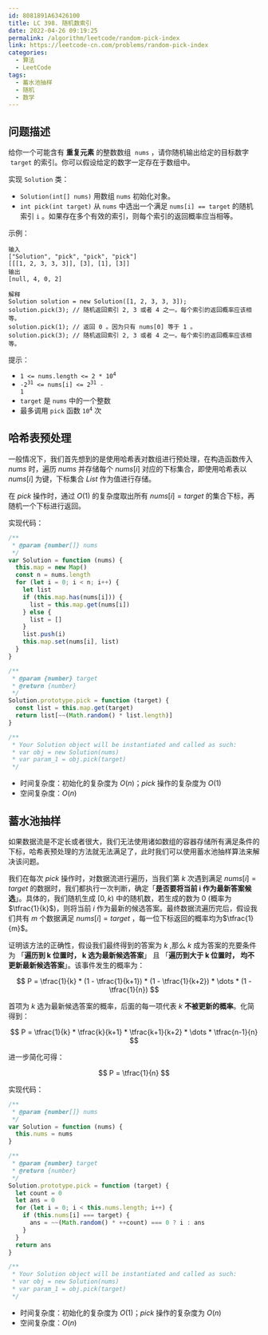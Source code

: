 ```yaml
---
id: 8081891A63426100
title: LC 398. 随机数索引
date: 2022-04-26 09:19:25
permalink: /algorithm/leetcode/random-pick-index
link: https://leetcode-cn.com/problems/random-pick-index
categories:
  - 算法
  - LeetCode
tags:
  - 蓄水池抽样
  - 随机
  - 数学
---
```


<Level :type='2'/>

## 问题描述

给你一个可能含有 **重复元素** 的整数数组  `nums` ，请你随机输出给定的目标数字  `target` 的索引。你可以假设给定的数字一定存在于数组中。

实现 `Solution` 类：

- `Solution(int[] nums)` 用数组 `nums` 初始化对象。
- `int pick(int target)` 从 `nums` 中选出一个满足 `nums[i] == target` 的随机索引 `i` 。如果存在多个有效的索引，则每个索引的返回概率应当相等。

示例：

```text
输入
["Solution", "pick", "pick", "pick"]
[[[1, 2, 3, 3, 3]], [3], [1], [3]]
输出
[null, 4, 0, 2]

解释
Solution solution = new Solution([1, 2, 3, 3, 3]);
solution.pick(3); // 随机返回索引 2, 3 或者 4 之一。每个索引的返回概率应该相等。
solution.pick(1); // 返回 0 。因为只有 nums[0] 等于 1 。
solution.pick(3); // 随机返回索引 2, 3 或者 4 之一。每个索引的返回概率应该相等。
```

提示：

- <code>1 <= nums.length <= 2 \* 10<sup>4</sup></code>
- <code>-2<sup>31</sup> <= nums[i] <= 2<sup>31</sup> - 1</code>
- `target` 是 `nums` 中的一个整数
- 最多调用 `pick` 函数 <code>10<sup>4</sup></code> 次

## 哈希表预处理

一般情况下，我们首先想到的是使用哈希表对数组进行预处理，在构造函数传入 $nums$ 时，遍历 $nums$ 并存储每个 $nums[i]$ 对应的下标集合，即使用哈希表以 $nums[i]$ 为键，下标集合 $List$ 作为值进行存储。

在 $pick$ 操作时，通过 $O(1)$ 的复杂度取出所有 $nums[i] = target$ 的集合下标，再随机一个下标进行返回。

实现代码：

```javascript
/**
 * @param {number[]} nums
 */
var Solution = function (nums) {
  this.map = new Map()
  const n = nums.length
  for (let i = 0; i < n; i++) {
    let list
    if (this.map.has(nums[i])) {
      list = this.map.get(nums[i])
    } else {
      list = []
    }
    list.push(i)
    this.map.set(nums[i], list)
  }
}

/**
 * @param {number} target
 * @return {number}
 */
Solution.prototype.pick = function (target) {
  const list = this.map.get(target)
  return list[~~(Math.random() * list.length)]
}

/**
 * Your Solution object will be instantiated and called as such:
 * var obj = new Solution(nums)
 * var param_1 = obj.pick(target)
 */
```

- 时间复杂度：初始化的复杂度为 $O(n)$；$pick$ 操作的复杂度为 $O(1)$
- 空间复杂度：$O(n)$

## 蓄水池抽样

如果数据流是不定长或者很大，我们无法使用诸如数组的容器存储所有满足条件的下标，哈希表预处理的方法就无法满足了，此时我们可以使用蓄水池抽样算法来解决该问题。

我们在每次 $pick$ 操作时，对数据流进行遍历，当我们第 $k$ 次遇到满足 $nums[i] = target$ 的数据时，我们都执行一次判断，确定「**是否要将当前 i 作为最新答案候选**」。具体的，我们随机生成 $[0, k)$ 中的随机数，若生成的数为 $0$ (概率为$\tfrac{1}{k}$)，则将当前 $i$ 作为最新的候选答案。最终数据流遍历完后，假设我们共有 $m$ 个数据满足 $nums[i] = target$ ，每一位下标返回的概率均为$\tfrac{1}{m}$。

证明该方法的正确性，假设我们最终得到的答案为 $k$ ,那么 $k$ 成为答案的充要条件为 「**遍历到 k 位置时， k 选为最新候选答案**」 且 「**遍历到大于 k 位置时， 均不更新最新候选答案**」。该事件发生的概率为：

$$
P = \tfrac{1}{k} * (1 - \tfrac{1}{k+1}) * (1 - \tfrac{1}{k+2}) * \dots * (1 - \tfrac{1}{n})
$$

首项为 $k$ 选为最新候选答案的概率，后面的每一项代表 $k$ **不被更新的概率**。化简得到：

$$
P = \tfrac{1}{k} * \tfrac{k}{k+1} * \tfrac{k+1}{k+2} * \dots * \tfrac{n-1}{n}
$$

进一步简化可得：

$$
P = \tfrac{1}{n}
$$

实现代码：

```javascript
/**
 * @param {number[]} nums
 */
var Solution = function (nums) {
  this.nums = nums
}

/**
 * @param {number} target
 * @return {number}
 */
Solution.prototype.pick = function (target) {
  let count = 0
  let ans = 0
  for (let i = 0; i < this.nums.length; i++) {
    if (this.nums[i] === target) {
      ans = ~~(Math.random() * ++count) === 0 ? i : ans
    }
  }
  return ans
}

/**
 * Your Solution object will be instantiated and called as such:
 * var obj = new Solution(nums)
 * var param_1 = obj.pick(target)
 */
```

- 时间复杂度：初始化的复杂度为 $O(1)$；$pick$ 操作的复杂度为 $O(n)$
- 空间复杂度：$O(n)$
